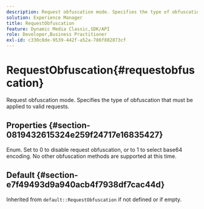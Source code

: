 ```yaml
---
description: Request obfuscation mode. Specifies the type of obfuscation that must be applied to valid requests.
solution: Experience Manager
title: RequestObfuscation
feature: Dynamic Media Classic,SDK/API
role: Developer,Business Practitioner
exl-id: c330c8de-9539-442f-a52a-786f882873cf
---
```

# RequestObfuscation{#requestobfuscation}

Request obfuscation mode. Specifies the type of obfuscation that must be applied to valid requests.

## Properties {#section-0819432615324e259f24717e16835427}

Enum. Set to 0 to disable request obfuscation, or to 1 to select base64 encoding. No other obfuscation methods are supported at this time.

## Default {#section-e7f49493d9a940acb4f7938df7cac44d}

Inherited from `default::RequestObfuscation` if not defined or if empty.
